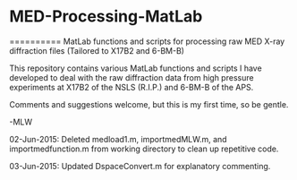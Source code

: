 # MED-Processing-MatLab
==========
MatLab functions and scripts for processing raw MED X-ray diffraction files (Tailored to X17B2 and 6-BM-B)

This repository contains various MatLab functions and scripts I have developed to deal with the raw diffraction data from high pressure experiments at X17B2 of the NSLS (R.I.P.) and 6-BM-B of the APS.

Comments and suggestions welcome, but this is my first time, so be gentle.

-MLW

02-Jun-2015: Deleted medload1.m, importmedMLW.m, and importmedfunction.m from working directory to clean up repetitive code.

03-Jun-2015: Updated DspaceConvert.m for explanatory commenting.
